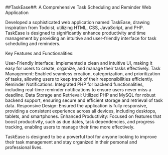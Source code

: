 ##TaskEase##: A Comprehensive Task Scheduling and Reminder Web Application

Developed a sophisticated web application named TaskEase, drawing inspiration from Todoist, utilizing HTML, CSS, JavaScript, and PHP. TaskEase is designed to significantly enhance productivity and time management by providing an intuitive and user-friendly interface for task scheduling and reminders.

Key Features and Functionalities:

User-Friendly Interface:
  Implemented a clean and intuitive UI, making it easy for users to create, organize, and manage their tasks effectively.
Task Management: 
  Enabled seamless creation, categorization, and prioritization of tasks, allowing users to keep track of their responsibilities efficiently.
Reminder Notifications: 
  Integrated PHP for backend functionalities, including real-time reminder notifications to ensure users never miss a deadline.
Data Storage and Retrieval:
  Utilized PHP and MySQL for robust backend support, ensuring secure and efficient storage and retrieval of task data.
Responsive Design: 
  Ensured the application is fully responsive, providing a consistent experience across all devices, including desktops, tablets, and smartphones.
Enhanced Productivity: 
  Focused on features that boost productivity, such as due dates, task dependencies, and progress tracking, enabling users to manage their time more effectively.
  
TaskEase is designed to be a powerful tool for anyone looking to improve their task management and stay organized in their personal and professional lives.
